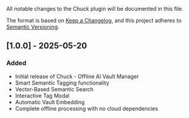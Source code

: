 All notable changes to the Chuck plugin will be documented in this file.

The format is based on [Keep a Changelog](https://keepachangelog.com/en/1.0.0/),
and this project adheres to [Semantic Versioning](https://semver.org/spec/v2.0.0.html).

## [1.0.0] - 2025-05-20

### Added
- Initial release of Chuck - Offline AI Vault Manager
- Smart Semantic Tagging functionality
- Vector-Based Semantic Search
- Interactive Tag Modal
- Automatic Vault Embedding
- Complete offline processing with no cloud dependencies
